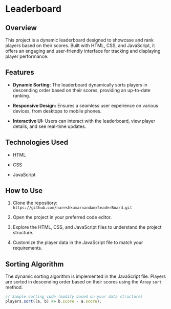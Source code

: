 # Leaderboard

## Overview

This project is a dynamic leaderboard designed to showcase and rank players based on their scores. Built with HTML, CSS, and JavaScript, it offers an engaging and user-friendly interface for tracking and displaying player performance.

## Features

- **Dynamic Sorting:** The leaderboard dynamically sorts players in descending order based on their scores, providing an up-to-date ranking.

- **Responsive Design:** Ensures a seamless user experience on various devices, from desktops to mobile phones.

- **Interactive UI:** Users can interact with the leaderboard, view player details, and see real-time updates.

## Technologies Used

- HTML

- CSS

- JavaScript

## How to Use

1. Clone the repository: `https://github.com/nareshkumarnandam/leaderBoard.git`

2. Open the project in your preferred code editor.

3. Explore the HTML, CSS, and JavaScript files to understand the project structure.

4. Customize the player data in the JavaScript file to match your requirements.

## Sorting Algorithm

The dynamic sorting algorithm is implemented in the JavaScript file. Players are sorted in descending order based on their scores using the Array `sort` method.

```javascript
// Sample sorting code (modify based on your data structure)
players.sort((a, b) => b.score - a.score);